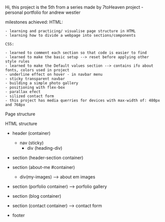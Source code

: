 Hi, this project is the 5th from a series made by 7toHeaven 
project -personal portfolio for andrew westler

milestones achieved: 
    HTML:

    - learning and practicing/ visualise page structure in HTML
    - learning how to divide a webpage into sections/components 
    
    CSS: 

    - learned to comment each section so that code is easier to find
    - learned to make the basic setup --> reset before applying other style rules
    - learned to make the Default values section --> contains ifo about fonts, colors used in project
    - underline effect on hover - in navbar menu
    - sticky transparent navbar
    - building a simple photo gallery 
    - positioning with flex-box
    - parallax efect
    - silized contact form
    - this project has media querries for devices with max-width of: 480px and 768px
    



Page structure

HTML structure

- header (container)
    - nav (sticky)
        - div (heading-div)

- section (header-section container)  

- section (about-me #container) 
    - div(my-images) --> about em images

- section (porfolio container) --> porfolio gallery

- section (blog container)  
 
- section (contact container) --> contact form

- footer





